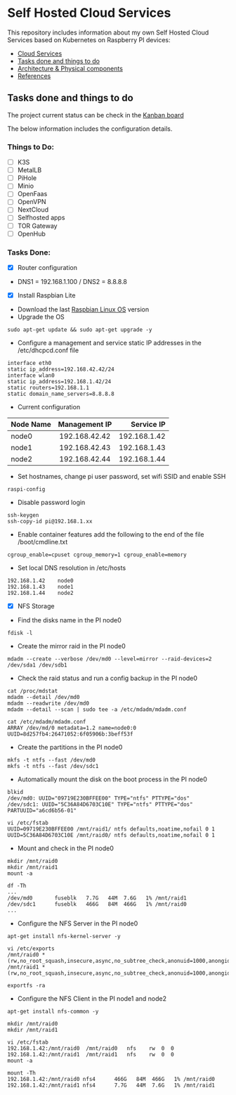 # Self Hosted Cloud Services

This repository includes information about my own Self Hosted Cloud Services based on Kubernetes on Raspberry PI devices:
* [Cloud Services](README.md)
* [Tasks done and things to do](ToDo.md)
* [Architecture & Physical components](/architecture.md)
* [References](/references.md)

## Tasks done and things to do

The project current status can be check in the [Kanban board](https://github.com/pablogarciaarevalo/Self-Hosted-Cloud-Services/projects/1)

The below information includes the configuration details.

### Things to Do:

- [ ] K3S
- [ ] MetalLB
- [ ] PiHole
- [ ] Minio
- [ ] OpenFaas
- [ ] OpenVPN
- [ ] NextCloud
- [ ] Selfhosted apps
- [ ] TOR Gateway
- [ ] OpenHub

### Tasks Done:

- [x] Router configuration
* DNS1 = 192.168.1.100 / DNS2 = 8.8.8.8

- [x] Install Raspbian Lite
* Download the last [Raspbian Linux OS](https://www.raspberrypi.org/downloads/raspbian/) version
* Upgrade the OS
```shell
sudo apt-get update && sudo apt-get upgrade -y
```
* Configure a management and service static IP addresses in the /etc/dhcpcd.conf file
```shell
interface eth0
static ip_address=192.168.42.42/24
interface wlan0
static ip_address=192.168.1.42/24
static routers=192.168.1.1
static domain_name_servers=8.8.8.8
```
* Current configuration

| Node Name | Management IP |  Service IP  |
| --------- |:-------------:| ------------:|
|   node0   | 192.168.42.42 | 192.168.1.42 |
|   node1   | 192.168.42.43 | 192.168.1.43 |
|   node2   | 192.168.42.44 | 192.168.1.44 |

* Set hostnames, change pi user password, set wifi SSID and enable SSH
```shell
raspi-config
```
* Disable password login 
```shell
ssh-keygen
ssh-copy-id pi@192.168.1.xx
```
* Enable container features add the following to the end of the file /boot/cmdline.txt
```shell
cgroup_enable=cpuset cgroup_memory=1 cgroup_enable=memory
```
* Set local DNS resolution in /etc/hosts
```shell
192.168.1.42	node0
192.168.1.43	node1
192.168.1.44	node2
```

- [x] NFS Storage

* Find the disks name in the PI node0
```shell
fdisk -l
```
* Create the mirror raid in the PI node0
```shell
mdadm --create --verbose /dev/md0 --level=mirror --raid-devices=2 /dev/sda1 /dev/sdb1
```
* Check the raid status and run a config backup in the PI node0
```shell
cat /proc/mdstat
mdadm --detail /dev/md0
mdadm --readwrite /dev/md0
mdadm --detail --scan | sudo tee -a /etc/mdadm/mdadm.conf

cat /etc/mdadm/mdadm.conf
ARRAY /dev/md/0 metadata=1.2 name=node0:0 UUID=8d257fb4:26471052:6f05906b:3beff53f
```

* Create the partitions in the PI node0
```shell
mkfs -t ntfs --fast /dev/md0
mkfs -t ntfs --fast /dev/sdc1
```
* Automatically mount the disk on the boot process in the PI node0
```shell
blkid
/dev/md0: UUID="09719E230BFFEE00" TYPE="ntfs" PTTYPE="dos"
/dev/sdc1: UUID="5C36A84D6703C10E" TYPE="ntfs" PTTYPE="dos" PARTUUID="a6cd6b56-01"

vi /etc/fstab
UUID=09719E230BFFEE00 /mnt/raid1/ ntfs defaults,noatime,nofail 0 1
UUID=5C36A84D6703C10E /mnt/raid0/ ntfs defaults,noatime,nofail 0 1
```
* Mount and check in the PI node0
```shell
mkdir /mnt/raid0
mkdir /mnt/raid1
mount -a

df -Th
...
/dev/md0       fuseblk   7.7G   44M  7.6G   1% /mnt/raid1
/dev/sdc1      fuseblk   466G   84M  466G   1% /mnt/raid0
...
```
* Configure the NFS Server in the PI node0
```shell
apt-get install nfs-kernel-server -y

vi /etc/exports
/mnt/raid0 *(rw,no_root_squash,insecure,async,no_subtree_check,anonuid=1000,anongid=1000)
/mnt/raid1 *(rw,no_root_squash,insecure,async,no_subtree_check,anonuid=1000,anongid=1000)

exportfs -ra
```
* Configure the NFS Client in the PI node1 and node2
```shell
apt-get install nfs-common -y

mkdir /mnt/raid0
mkdir /mnt/raid1

vi /etc/fstab
192.168.1.42:/mnt/raid0  /mnt/raid0   nfs    rw  0  0
192.168.1.42:/mnt/raid1  /mnt/raid1   nfs    rw  0  0
mount -a

mount -Th
192.168.1.42:/mnt/raid0 nfs4      466G   84M  466G   1% /mnt/raid0
192.168.1.42:/mnt/raid1 nfs4      7.7G   44M  7.6G   1% /mnt/raid1
```
